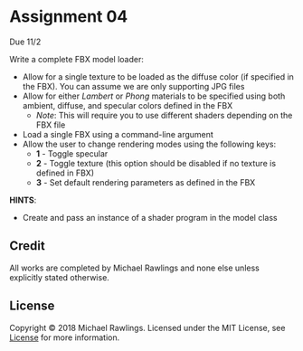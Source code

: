 # Assignment 04
Due 11/2

Write a complete FBX model loader:
* Allow for a single texture to be loaded as the diffuse color (if specified in the FBX). You can assume we are only supporting JPG files
* Allow for either *Lambert* or *Phong* materials to be specified using both ambient, diffuse, and specular colors defined in the FBX
    * *Note*: This will require you to use different shaders depending on the FBX file
* Load a single FBX using a command-line argument
* Allow the user to change rendering modes using the following keys:
    * **1** - Toggle specular
    * **2** - Toggle texture (this option should be disabled if no texture is defined in FBX)
    * **3** - Set default rendering parameters as defined in the FBX

**HINTS**:
* Create and pass an instance of a shader program in the model class

## Credit
All works are completed by Michael Rawlings and none else unless explicitly stated otherwise.

## License
Copyright &copy; 2018 Michael Rawlings. Licensed under the MIT License, see [License](LICENSE) for more information.
